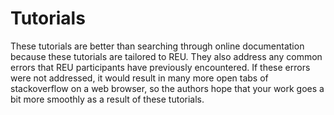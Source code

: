# Tutorials

These tutorials are better than searching through online documentation because
these tutorials are tailored to REU. They also address any common errors
that REU participants have previously encountered. If these errors were not
addressed, it would result in many more open tabs of stackoverflow on a web
browser, so the authors hope that your work goes a bit more smoothly as a
result of these tutorials.
